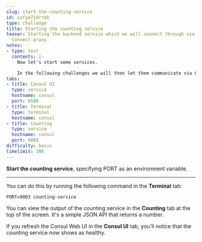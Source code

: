 ```yaml
---
slug: start-the-counting-service
id: iofyw71drrbk
type: challenge
title: Starting the counting service
teaser: Starting the backend service which we will connect through via the Consul
  Connect proxy.
notes:
- type: text
  contents: |-
    Now let's start some services.

    In the following challenges we will then let them communicate via Consul Connect.
tabs:
- title: Consul UI
  type: service
  hostname: consul
  port: 8500
- title: Terminal
  type: terminal
  hostname: consul
- title: Counting
  type: service
  hostname: consul
  port: 9003
difficulty: basic
timelimit: 300
---
```

**Start the counting service**, specifying PORT as an environment variable.

---

You can do this by running the following command in the **Terminal** tab:

```
PORT=9003 counting-service
```

You can view the output of the counting service in the **Counting** tab at the top of the screen.
It's a simple JSON API that returns a number.

If you refresh the Consul Web UI in the **Consul UI** tab, you'll notice that the counting service now shows as healthy.